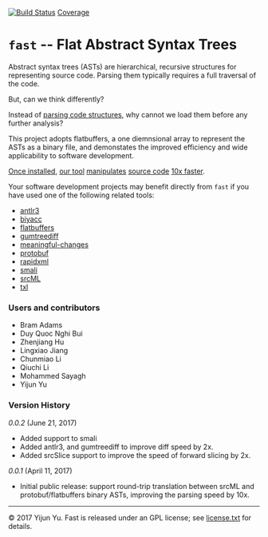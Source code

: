 [![Build Status](https://travis-ci.org/yijunyu/fast.svg?branch=master)](https://travis-ci.org/yijunyu/fast)
[Coverage](https://htmlpreview.github.io/?https://github.com/yijunyu/fast/blob/master/test/src/index.html)

# `fast` -- Flat Abstract Syntax Trees

Abstract syntax trees (ASTs) are hierarchical, recursive structures for
representing source code.  Parsing them typically requires a full traversal of
the code.  

But, can we think differently?

Instead of [parsing code structures](doc/architecture.md), why cannot we load them before any further
analysis? 

This project adopts flatbuffers, a one diemnsional array to represent the ASTs
as a binary file, and demonstates the improved efficiency and wide
applicability to software development.

[Once installed](doc/installation.md), [our tool](doc/options.md)
[manipulates](doc/usage.md) [source code](doc/example.md) [10x
faster](doc/performance.md). 

Your software development projects may benefit directly from `fast` if you have
used one of the following related tools:

* [antlr3](https://github.com/antlr/antlr3)
* [biyacc](http://biyacc.yozora.moe)
* [flatbuffers](https://github.com/google/flatbuffers)
* [gumtreediff](https://github.com/GumTreeDiff/gumtree)
* [meaningful-changes](https://github.com/yijunyu/meaningful-changes)
* [protobuf](https://github.com/google/protobuf)
* [rapidxml](https://github.com/dwd/rapidxml)
* [smali](https://github.com/JesusFreke/smali)
* [srcML](http://www.srcml.org/)
* [txl](http://txl.ca)

### Users and contributors
* Bram Adams
* Duy Quoc Nghi Bui
* Zhenjiang Hu
* Lingxiao Jiang
* Chunmiao Li
* Qiuchi Li
* Mohammed Sayagh
* Yijun Yu

### Version History

*0.0.2* (June 21, 2017)

* Added support to smali
* Added antlr3, and gumtreediff to improve diff speed by 2x. 
* Added srcSlice support to improve the speed of forward slicing by 2x.

*0.0.1* (April 11, 2017)

* Initial public release: support round-trip translation between srcML and protobuf/flatbuffers binary ASTs, improving the parsing speed by 10x.
---
© 2017 Yijun Yu. Fast is released under an GPL license;
see [license.txt](license.txt) for details.
